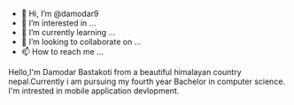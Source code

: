 - 👋 Hi, I’m @damodar9
- 👀 I’m interested in ...
- 🌱 I’m currently learning ...
- 💞️ I’m looking to collaborate on ...
- 📫 How to reach me ...

Hello,I'm Damodar Bastakoti from a beautiful himalayan country nepal.Currently i am pursuing my fourth year Bachelor in computer science.
I'm intrested in mobile application devlopment.

<!---
damodar9/damodar9 is a ✨ special ✨ repository because its `README.md` (this file) appears on your GitHub profile.
You can click the Preview link to take a look at your changes.
--->
